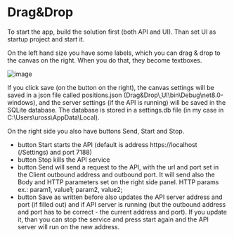 # Drag&Drop

To start the app, build the solution first (both API and UI). Than set UI as startup project and start it.

On the left hand size you have some labels, which you can drag & drop to the canvas on the right. When you do that, they become textboxes.

![image](https://github.com/user-attachments/assets/f6deec07-4adc-4745-be6c-42798c8ae6eb)

If you click save (on the button on the right), the canvas settings will be saved in a json file called positions.json (Drag&Drop\¸UI\bin\Debug\net8.0-windows), and the server settings (if the API is running) will be saved in the SQLite database. The database is stored in a settings.db file (in my case in C:\Users\uross\AppData\Local).

On the right side you also have buttons Send, Start and Stop.

- button Start starts the API (default is address https://localhost (/Settings) and port 7188)
- button Stop kills the API service
- button Send will send a request to the API, with the url and port set in the Client outbound address and outbound port. It will send also the Body and HTTP parameters set on the right side panel. HTTP params ex.: param1, value1; param2, value2;
- button Save as written before also updates the API server address and port (if filled out) and if API server is running (but the outbound address and port has to be correct - the current address and port). If you update it, than you can stop the service and press start again and the API server will run on the new address.

 
